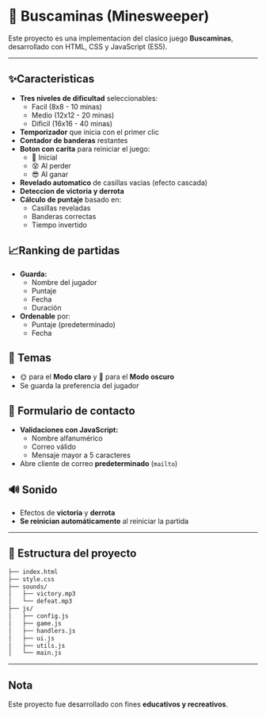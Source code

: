 # 🧨 Buscaminas (Minesweeper)

Este proyecto es una implementacion del clasico juego **Buscaminas**, desarrollado con HTML, CSS y JavaScript (ES5).

---

## ✨Caracteristicas

- **Tres niveles de dificultad** seleccionables:
    - Facil (8x8 - 10 minas)
    - Medio (12x12 - 20 minas)
    - Dificil (16x16 - 40 minas)
- **Temporizador** que inicia con el primer clic
- **Contador de banderas** restantes
- **Boton con carita** para reiniciar el juego:
    - 🙂 Inicial
    - 😵 Al perder
    - 😎 Al ganar
- **Revelado automatico** de casillas vacias (efecto cascada)
- **Deteccion de victoria y derrota**
- **Cálculo de puntaje** basado en:
  - Casillas reveladas
  - Banderas correctas
  - Tiempo invertido

## 📈Ranking de partidas
- **Guarda:**
  - Nombre del jugador
  - Puntaje
  - Fecha
  - Duración
- **Ordenable** por:
  - Puntaje (predeterminado)
  - Fecha

## 🎨 Temas

- 🌞 para el **Modo claro** y 🌙 para el **Modo oscuro**
- Se guarda la preferencia del jugador

## 📣 Formulario de contacto

- **Validaciones con JavaScript:**
  - Nombre alfanumérico
  - Correo válido
  - Mensaje mayor a 5 caracteres
- Abre cliente de correo **predeterminado** (`mailto`)

## 🔊 Sonido

- Efectos de **victoria** y **derrota**
- **Se reinician automáticamente** al reiniciar la partida
  
---

## 📁 Estructura del proyecto

```bash
├── index.html
├── style.css
├── sounds/
│   ├── victory.mp3
│   └── defeat.mp3
├── js/
│   ├── config.js
│   ├── game.js
│   ├── handlers.js
│   ├── ui.js
│   ├── utils.js
│   └── main.js
```
---

##  Nota

Este proyecto fue desarrollado con fines **educativos y recreativos**.
